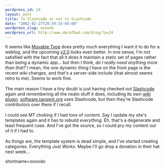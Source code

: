 ```yaml
--- 
wordpress_id: 24
layout: post
title: To Slashcode or not to SLashcode
date: "2002-02-27T20:59:33-05:00"
wordpress_slug: oooodo
wordpress_url: http://www.decafbad.com/blog/?p=24
---
```

It seems like <a href="http://www.movabletype.org">Movable Type</a> does pretty much everything I want it to do for a weblog, and the upcoming <a href="http://www.movabletype.org/2002_02_26.shtml#000224">v2.0</a> looks even better.  In one sense, I'm not satisfied with the fact that all it does it maintain a static set of pages rather than being a dynamic app...  but then I think, <i>do I really need anything more than that?</i>  I mean, the one dynamic thing I have on the front page is the recent wiki changes, and that's a server-side include (that almost seems retro to me).  Seems to work fine.
<br /><br />
The main reason I have a tiny doubt is just having checked out <a href="http://www.slashcode.com">Slashcode</a> again and remembering all the neato stuff it does, including its own <a href="http://slashcode.com/article.pl?sid=02/02/27/1723205&amp;mode=thread&amp;tid=24">wiki plugin</a>.  <a href="http://software.tangent.org/">software.tangent.org</a> uses Slashcode, but then they're Slashcode contributors over there if I recall.
<br /><br />
I could see MT choking if I had tons of content.  Say I update my site's templates again and it has to rebuild <i>everything</i>.  Eh, that's a degenerate and least frequent case.  And I've got the source, so I could pry my content out of it if I had to.
<br /><br />
As things are, the template system is dead simple, and I've started creating categories.  Everything <i>Just Works</i>.  Maybe I'll go drop a donation in their hat next week...
<!--more-->
shortname=oooodo
